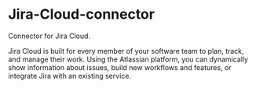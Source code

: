 # Jira-Cloud-connector
Connector for Jira Cloud. 

Jira Cloud is built for every member of your software team to plan, track, and manage their work. Using the Atlassian platform, you can dynamically show information about issues, build new workflows and features, or integrate Jira with an existing service.
